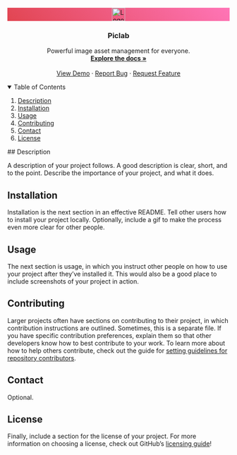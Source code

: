 <p align="center" id="logo" style="background-color: #FF75B7; background-image: linear-gradient(43deg, #E14551
 0%, #FF75B7 100%)">
  <img src="https://ik.imagekit.io/manuelalferez/piclab/logo_W6_5T1DQlX.png?updatedAt=1635879859227" alt="Logo" width="30">
   <h3 align="center">Piclab</h3>
</p>

  <p align="center">
    Powerful image asset management for everyone.
    <br />
    <a href="https://github.com/manuelalferez/piclab/wiki"><strong>Explore the docs »</strong></a>
    <br />
    <br />
    <a href="https://github.com/manuelalferez/piclab">View Demo</a>
    ·
    <a href="https://github.com/manuelalferez/piclab/issues">Report Bug</a>
    ·
    <a href="https://github.com/manuelalferez/piclab/issues">Request Feature</a>
  </p>



<details open="open">
  <summary>Table of Contents</summary>
  <ol>
    <li><a href="#description">Description</a></li>
    <li><a href="#installation">Installation</a></li>
    <li><a href="#usage">Usage</a></li>
    <li><a href="#contributing">Contributing</a></li>
    <li><a href="#contact">Contact</a></li>
    <li><a href="#License">License</a></li>
  </ol>
</details>
## Description

A description of your project follows. A good description is clear, short, and to the point. Describe the importance of your project, and what it does.

## Installation

Installation is the next section in an effective README. Tell other users how to install your project locally. Optionally, include a gif to make the process even more clear for other people.

## Usage

The next section is usage, in which you instruct other people on how to use your project after they’ve installed it. This would also be a good place to include screenshots of your project in action.

## Contributing

Larger projects often have sections on contributing to their project, in which contribution instructions are outlined. Sometimes, this is a separate file. If you have specific contribution preferences, explain them so that other developers know how to best contribute to your work. To learn more about how to help others contribute, check out the guide for [setting guidelines for repository contributors](https://help.github.com/articles/setting-guidelines-for-repository-contributors/).

## Contact

Optional. 

## License

Finally, include a section for the license of your project. For more information on choosing a license, check out GitHub’s [licensing guide](http://choosealicense.com/)!
